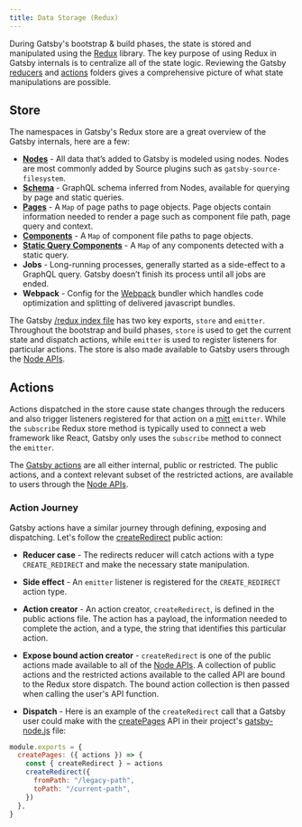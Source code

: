 ```yaml
---
title: Data Storage (Redux)
---
```


During Gatsby's bootstrap & build phases, the state is stored and manipulated using the [Redux](https://redux.js.org/) library. The key purpose of using Redux in Gatsby internals is to centralize all of the state logic. Reviewing the Gatsby [reducers](https://github.com/gatsbyjs/gatsby/tree/master/packages/gatsby/src/redux/reducers) and [actions](https://github.com/gatsbyjs/gatsby/tree/master/packages/gatsby/src/redux/actions) folders gives a comprehensive picture of what state manipulations are possible.

## Store

The namespaces in Gatsby's Redux store are a great overview of the Gatsby internals, here are a few:

- **[Nodes](/docs/node-interface/)** - All data that’s added to Gatsby is modeled using nodes. Nodes are most commonly added by Source plugins such as `gatsby-source-filesystem`.
- **[Schema](/docs/schema-generation/)** - GraphQL schema inferred from Nodes, available for querying by page and static queries.
- **[Pages](/docs/gatsby-internals-terminology/#page)** - A `Map` of page paths to page objects. Page objects contain information needed to render a page such as component file path, page query and context.
- **[Components](/docs/gatsby-internals-terminology/#component)** - A `Map` of component file paths to page objects.
- **[Static Query Components](/docs/static-vs-normal-queries/#keeping-track-of-site-queries-during-build-in-redux-stores)** - A `Map` of any components detected with a static query.
- **Jobs** - Long-running processes, generally started as a side-effect to a GraphQL query. Gatsby doesn’t finish its process until all jobs are ended.
- **Webpack** - Config for the [Webpack](https://webpack.js.org/) bundler which handles code optimization and splitting of delivered javascript bundles.

The Gatsby [/redux index file](https://github.com/gatsbyjs/gatsby/tree/master/packages/gatsby/src/redux/index.ts) has two key exports, `store` and `emitter`. Throughout the bootstrap and build phases, `store` is used to get the current state and dispatch actions, while `emitter` is used to register listeners for particular actions. The store is also made available to Gatsby users through the [Node APIs](/docs/node-apis/).

## Actions

Actions dispatched in the store cause state changes through the reducers and also trigger listeners registered for that action on a [mitt](https://www.npmjs.com/package/mitt) `emitter`. While the `subscribe` Redux store method is typically used to connect a web framework like React, Gatsby only uses the `subscribe` method to connect the `emitter`.

The [Gatsby actions](/docs/actions/) are all either internal, public or restricted. The public actions, and a context relevant subset of the restricted actions, are available to users through the [Node APIs](/docs/node-apis/).

### Action Journey

Gatsby actions have a similar journey through defining, exposing and dispatching. Let's follow the [createRedirect](/docs/actions/#createRedirect) public action:

- **Reducer case** - The redirects reducer will catch actions with a type `CREATE_REDIRECT` and make the necessary state manipulation.

- **Side effect** - An `emitter` listener is registered for the `CREATE_REDIRECT` action type.

- **Action creator** - An action creator, `createRedirect`, is defined in the public actions file. The action has a payload, the information needed to complete the action, and a type, the string that identifies this particular action.

- **Expose bound action creator** - `createRedirect` is one of the public actions made available to all of the [Node APIs](/docs/node-apis/). A collection of public actions and the restricted actions available to the called API are bound to the Redux store dispatch. The bound action collection is then passed when calling the user's API function.

- **Dispatch** - Here is an example of the `createRedirect` call that a Gatsby user could make with the [createPages](/docs/node-apis/#createPages) API in their project's [gatsby-node.js](/docs/api-files-gatsby-node/) file:

```javascript:title=gatsby-node.js
module.exports = {
  createPages: ({ actions }) => {
    const { createRedirect } = actions
    createRedirect({
      fromPath: "/legacy-path",
      toPath: "/current-path",
    })
  },
}
```

